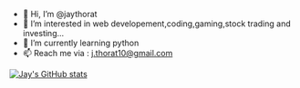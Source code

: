 - 👋 Hi, I’m @jaythorat
- 👀 I’m interested in web developement,coding,gaming,stock trading and investing...
- 🌱 I’m currently learning python  
- 📫 Reach me via : j.thorat10@gmail.com

[![Jay's GitHub stats](https://github-readme-stats.vercel.app/api?username=jthorat10)](https://github.com/jaythorat/github-readme-stats)



<!---
jthorat10/jthorat10 is a ✨ special ✨ repository because its `README.md` (this file) appears on your GitHub profile.
You can click the Preview link to take a look at your changes.
--->
